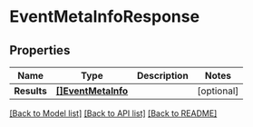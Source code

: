# EventMetaInfoResponse

## Properties

Name | Type | Description | Notes
------------ | ------------- | ------------- | -------------
**Results** | [**[]EventMetaInfo**](EventMetaInfo.md) |  | [optional] 

[[Back to Model list]](../README.md#documentation-for-models) [[Back to API list]](../README.md#documentation-for-api-endpoints) [[Back to README]](../README.md)


